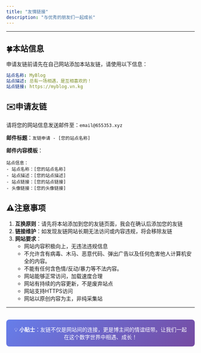 ```yaml
---
title: "友情链接"
description: "与优秀的朋友们一起成长"
---
```


---

## 🍀本站信息

申请友链前请先在自己网站添加本站友链，请使用以下信息：

```yaml
站点名称: MyBlog
站点描述: 总有一场相遇，是互相喜欢的！
站点链接: https://myblog.vn.kg

```

## ✉️申请友链

请将您的网站信息发送邮件至：`email@655353.xyz`

**邮件标题**：`友链申请 - [您的站点名称]`

**邮件内容模板**：

```
站点信息：
- 站点名称：[您的站点名称]
- 站点描述：[您的站点描述]
- 站点链接：[您的站点链接]
- 头像链接：[您的头像链接]
```


## ⚠️注意事项 

1. **互换原则**：请先将本站添加到您的友链页面，我会在确认后添加您的友链
2. **链接维护**：如发现友链网站长期无法访问或内容违规，将会移除友链
3. **网站要求**：
   - 网站内容积极向上，无违法违规信息
   - 不允许含有病毒、木马、恶意代码、弹出广告以及任何危害他人计算机安全的内容。
   - 不能有任何含色情/反动/暴力等不法内容。
   - 网站能够正常访问，加载速度合理
   - 网站有持续的内容更新，不是废弃站点
   - 网站支持HTTPS访问
   - 网站以原创内容为主，非纯采集站
---

<div class="tips">
💡 <strong>小贴士</strong>：友链不仅是网站间的连接，更是博主间的情谊纽带。让我们一起在这个数字世界中相遇、成长！
</div>

<style>
.tips {
  background: linear-gradient(135deg, #667eea 0%, #764ba2 100%);
  color: white;
  padding: 1rem;
  border-radius: 8px;
  margin: 2rem 0;
  text-align: center;
}

.friends-grid {
  display: grid;
  grid-template-columns: repeat(auto-fill, minmax(300px, 1fr));
  gap: 1rem;
  margin: 2rem 0;
}
</style>